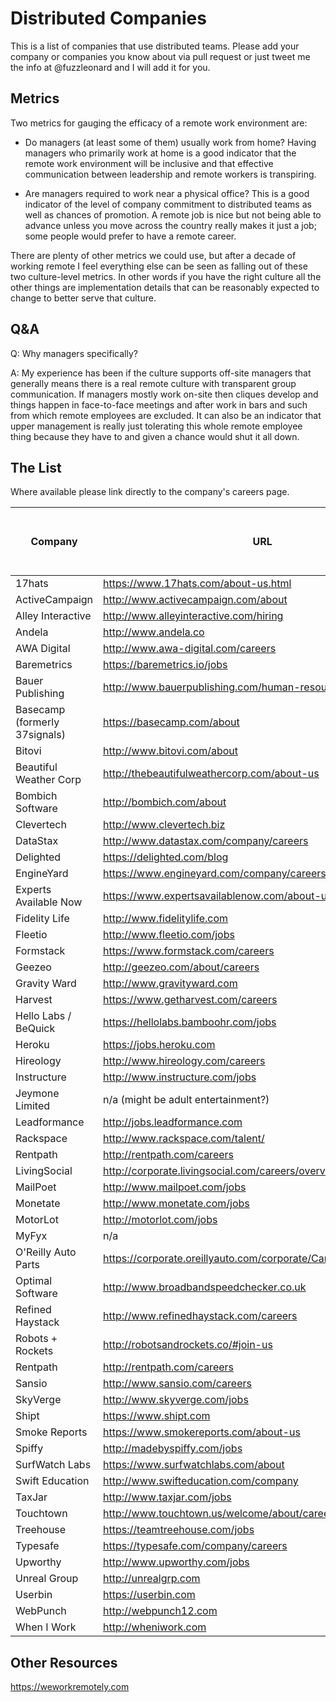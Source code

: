 # Distributed Companies

This is a list of companies that use distributed teams.
Please add your company or companies you know about via pull request or just
tweet me the info at @fuzzleonard and I will add it for you.

## Metrics

Two metrics for gauging the efficacy of a remote work environment are:

* Do managers (at least some of them) usually work from home? Having managers
who primarily work at home is a good indicator that the remote work
environment will be inclusive and that effective communication between
leadership and remote workers is transpiring.

* Are managers required to work near a physical office? This is a good
indicator of the level of company commitment to distributed teams as
well as chances of promotion. A remote job is nice but not being able to
advance unless you move across the country really makes it just a job; some
people would prefer to have a remote career.

There are plenty of other metrics we could use, but after a decade of working
remote I feel everything else can be seen as falling out of these two
culture-level metrics. In other words if you have the right culture all the
other things are implementation details that can be reasonably expected to
change to better serve that culture.

## Q&A

Q: Why managers specifically?

A: My experience has been if the culture supports off-site managers that
generally means there is a real remote culture with transparent group
communication. If managers mostly work on-site then cliques develop and things
happen in face-to-face meetings and after work in bars and such from which
remote employees are excluded. It can also be an indicator that upper
management is really just tolerating this whole remote employee thing because
they have to and given a chance would shut it all down.

## The List

Where available please link directly to the company's careers page.

| Company | URL | Managers at home? | Managers required to work near office? |
| ------- | --- |:-----------------:|:--------------------------------------:|
| 17hats | https://www.17hats.com/about-us.html | Unknown | Unknown |
| ActiveCampaign | http://www.activecampaign.com/about | Unknown | Unknown |
| Alley Interactive | http://www.alleyinteractive.com/hiring | Unknown | Unknown |
| Andela | http://www.andela.co | Unknown | Unknown |
| AWA Digital | http://www.awa-digital.com/careers | Unknown | Unknown |
| Baremetrics | https://baremetrics.io/jobs | Unknown | Unknown |
| Bauer Publishing | http://www.bauerpublishing.com/human-resources | Unknown | Unknown |
| Basecamp (formerly 37signals) | https://basecamp.com/about | Yes | Unknown |
| Bitovi | http://www.bitovi.com/about | Unknown | Unknown |
| Beautiful Weather Corp | http://thebeautifulweathercorp.com/about-us | Unknown | Unknown |
| Bombich Software | http://bombich.com/about | Unknown | Unknown |
| Clevertech | http://www.clevertech.biz | Unknown | Unknown |
| DataStax | http://www.datastax.com/company/careers | Yes | No |
| Delighted | https://delighted.com/blog | Unknown | Unknown |
| EngineYard | https://www.engineyard.com/company/careers | Unknown | Unknown |
| Experts Available Now | https://www.expertsavailablenow.com/about-us | Unknown | Unknown |
| Fidelity Life | http://www.fidelitylife.com | Yes | Yes |
| Fleetio | http://www.fleetio.com/jobs | Unknown | Unknown |
| Formstack | https://www.formstack.com/careers | Unknown | Unknown |
| Geezeo | http://geezeo.com/about/careers | Yes | Yes |
| Gravity Ward | http://www.gravityward.com | Unknown | Unknown |
| Harvest | https://www.getharvest.com/careers | Unknown | Unknown |
| Hello Labs / BeQuick | https://hellolabs.bamboohr.com/jobs | Unknown | Unknown |
| Heroku | https://jobs.heroku.com | Yes | No |
| Hireology | http://www.hireology.com/careers | Unknown | Unknown |
| Instructure | http://www.instructure.com/jobs | Unknown | Unknown |
| Jeymone Limited | n/a (might be adult entertainment?) | Unknown | Unknown |
| Leadformance | http://jobs.leadformance.com | Unknown | Unknown |
| Rackspace | http://www.rackspace.com/talent/ | Yes | No |
| Rentpath | http://rentpath.com/careers | Unknown | Unknown |
| LivingSocial | http://corporate.livingsocial.com/careers/overview | Yes | No |
| MailPoet | http://www.mailpoet.com/jobs | Unknown | Unknown |
| Monetate | http://www.monetate.com/jobs | Unknown | Unknown |
| MotorLot | http://motorlot.com/jobs | Unknown | Unknown |
| MyFyx | n/a | Unknown | Unknown |
| O'Reilly Auto Parts | https://corporate.oreillyauto.com/corporate/CareerOpportunities.do | Unknown | Unknown |
| Optimal Software | http://www.broadbandspeedchecker.co.uk | Unknown | Unknown |
| Refined Haystack | http://www.refinedhaystack.com/careers | Unknown | Unknown |
| Robots + Rockets | http://robotsandrockets.co/#join-us | Unknown | Unknown |
| Rentpath | http://rentpath.com/careers | Unknown | Unknown |
| Sansio | http://www.sansio.com/careers | Unknown | Unknown |
| SkyVerge | http://www.skyverge.com/jobs | Unknown | Unknown |
| Shipt | https://www.shipt.com | Unknown | Unknown |
| Smoke Reports | https://www.smokereports.com/about-us | Unknown | Unknown |
| Spiffy | http://madebyspiffy.com/jobs | Unknown | Unknown |
| SurfWatch Labs | https://www.surfwatchlabs.com/about | Unknown | Unknown |
| Swift Education | http://www.swifteducation.com/company | Unknown | Unknown |
| TaxJar | http://www.taxjar.com/jobs | Unknown | Unknown |
| Touchtown | http://www.touchtown.us/welcome/about/careers.aspx | Unknown | Unknown |
| Treehouse | https://teamtreehouse.com/jobs | Unknown | Unknown |
| Typesafe | https://typesafe.com/company/careers | Unknown | Unknown |
| Upworthy | http://www.upworthy.com/jobs | Unknown | Unknown |
| Unreal Group | http://unrealgrp.com | Unknown | Unknown |
| Userbin | https://userbin.com | Unknown | Unknown |
| WebPunch | http://webpunch12.com | Unknown | Unknown |
| When I Work | http://wheniwork.com | Unknown | Unknown |

## Other Resources

https://weworkremotely.com
